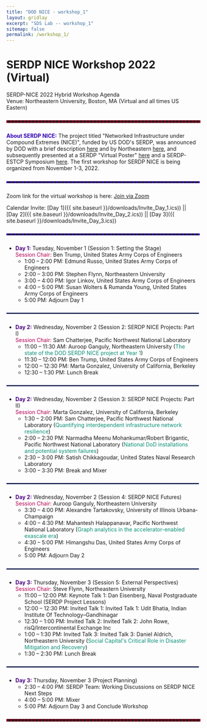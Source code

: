 ```yaml
---
title: "DOD NICE - workshop_1"
layout: gridlay
excerpt: "SDS Lab -- workshop_1"
sitemap: false
permalink: /workshop_1/
---
```

<!-- 
Jump to [US Patents](#us-patents) to see our Patents. -->

# SERDP NICE Workshop 2022 (Virtual)

SERDP-NICE 2022 Hybrid Workshop Agenda\
Venue: Northeastern University, Boston, MA (Virtual and all times US Eastern)

<hr style="border: 3px dashed #800020; width: 100%; margin: auto; margin-top: 5%; margin-bottom: 5%">

<span style="color:#3202b5">**About SERDP NICE:**</span> The project titled "Networked Infrastructure under Compound Extremes (NICE)", funded by US DOD's SERDP, was announced by DOD with a brief description [here](https://serdp-estcp.org/projects/details/4fac77f3-2966-49c4-b3b5-a91593cec6a2) and by Northeastern [here](https://coe.northeastern.edu/news/ganguly-to-lead-3m-serdp-grant-for-networked-infrastructures-under-compound-extremes/), and subsequently presented at a SERDP "Virtual Poster" [here](https://www.youtube.com/watch?v=BRsifIgUdHA) and a SERDP-ESTCP Symposium [here](https://www.youtube.com/watch?v=_I4a2t24_88). The first workshop for SERDP NICE is being organized from November 1-3, 2022.

<hr style="border: 2px dashed #3202b5; width: 100%; margin: auto; margin-top: 5%; margin-bottom: 5%">

Zoom link for the virtual workshop is here: [Join via Zoom](https://northeastern.zoom.us/j/99258846120)

Calendar Invite: [Day 1]({{ site.baseurl }}/downloads/Invite_Day_1.ics)) || [Day 2]({{ site.baseurl }}/downloads/Invite_Day_2.ics)) || [Day 3]({{ site.baseurl }}/downloads/Invite_Day_3.ics))

<hr style="border: 2px dashed #3202b5; width: 100%; margin: auto; margin-top: 5%; margin-bottom: 5%">

<!-- <hr style="height:4px;border-width:1;color:gray;background-color:gray"> -->

* <span style="color:#4B0082">**Day 1:**</span> Tuesday, November 1 (Session 1: Setting the Stage)\
<span style="color:#b50255">Session Chair:</span> Ben Trump, United States Army Corps of Engineers
  * 1:00 – 2:00 PM: Edmund Russo, United States Army Corps of Engineers
  * 2:00 – 3:00 PM: Stephen Flynn, Northeastern University 
  * 3:00 – 4:00 PM: Igor Linkov, United States Army Corps of Engineers
  * 4:00 – 5:00 PM: Susan Wolters & Rumanda Young, United States Army Corps of Engineers
  * 5:00 PM: Adjourn Day 1

<hr style="border: 1px dashed #2137b0; width: 100%; margin: auto; margin-top: 5%; margin-bottom: 5%">

* <span style="color:#4B0082">**Day 2:**</span> Wednesday, November 2 (Session 2: SERDP NICE Projects: Part I)\
<span style="color:#b50255">Session Chair:</span> Sam Chatterjee, Pacific Northwest National Laboratory
  * 11:00 – 11:30 AM: Auroop Ganguly, Northeastern University (<span style="color:#0a8f76">The state of the DOD SERDP NICE project at Year 1</span>)
  * 11:30 – 12:00 PM: Ben Trump, United States Army Corps of Engineers
  * 12:00 – 12:30 PM: Marta Gonzalez, University of California, Berkeley
  * 12:30 – 1:30 PM: Lunch Break


<hr style="border: 1px dashed #2137b0; width: 100%; margin: auto; margin-top: 5%; margin-bottom: 5%">

* <span style="color:#4B0082">**Day 2:**</span> Wednesday, November 2 (Session 3: SERDP NICE Projects: Part II)\
<span style="color:#b50255">Session Chair:</span> Marta Gonzalez, University of California, Berkeley
  * 1:30 – 2:00 PM: Sam Chatterjee, Pacific Northwest National Laboratory (<span style="color:#0a8f76">Quantifying interdependent infrastructure network resilience</span>)
  * 2:00 – 2:30 PM: Narmadha Meenu Mohankumar/Robert Brigantic, Pacific Northwest National Laboratory (<span style="color:#0a8f76">National DoD installations and potential system failures</span>)
  * 2:30 – 3:00 PM: Satish Chikkagoudar, United States Naval Research Laboratory
  * 3:00 – 3:30 PM: Break and Mixer

<hr style="border: 1px dashed #2137b0; width: 100%; margin: auto; margin-top: 5%; margin-bottom: 5%">

* <span style="color:#4B0082">**Day 2:**</span> Wednesday, November 2 (Session 4: SERDP NICE Futures)\
<span style="color:#b50255">Session Chair:</span> Auroop Ganguly, Northeastern University
  * 3:30 – 4:00 PM: Alexandre Tartakovsky, University of Illinois Urbana-Champaign
  * 4:00 – 4:30 PM: Mahantesh Halappanavar, Pacific Northwest National Laboratory (<span style="color:#0a8f76">Graph analytics in the accelerator-enabled exascale era</span>)
  * 4:30 – 5:00 PM: Himangshu Das, United States Army Corps of Engineers
  * 5:00 PM: Adjourn Day 2

<hr style="border: 1px dashed #2137b0; width: 100%; margin: auto; margin-top: 5%; margin-bottom: 5%">

* <span style="color:#4B0082">**Day 3:**</span> Thursday, November 3 (Session 5: External Perspectives)\
<span style="color:#b50255">Session Chair:</span> Steve Flynn, Northeastern University
  * 11:00 – 12:00 PM: Keynote Talk 1: Dan Eisenberg, Naval Postgraduate School (SERDP Project Lessons)
  * 12:00 – 12:30 PM: Invited Talk 1: Invited Talk 1: Udit Bhatia, Indian Institute Of Technology–Gandhinagar
  * 12:30 – 1:00 PM: Invited Talk 2: Invited Talk 2: John Rowe, risQ/Intercontinental Exchange Inc
  * 1:00 – 1:30 PM: Invited Talk 3: Invited Talk 3: Daniel Aldrich, Northeastern University (<span style="color:#0a8f76">Social Capital's Critical Role in Disaster Mitigation and Recovery</span>)
  * 1:30 – 2:30 PM: Lunch Break

<hr style="border: 1px dashed #2137b0; width: 100%; margin: auto; margin-top: 5%; margin-bottom: 5%">

* <span style="color:#4B0082">**Day 3:**</span> Thursday, November 3 (Project Planning)
  * 2:30 – 4:00 PM: SERDP Team: Working Discussions on SERDP NICE Next Steps
  * 4:00 – 5:00 PM: Mixer
  * 5:00 PM: Adjourn Day 3 and Conclude Workshop

<hr style="border: 3px dashed #800020; width: 100%; margin: auto; margin-top: 5%; margin-bottom: 5%">
